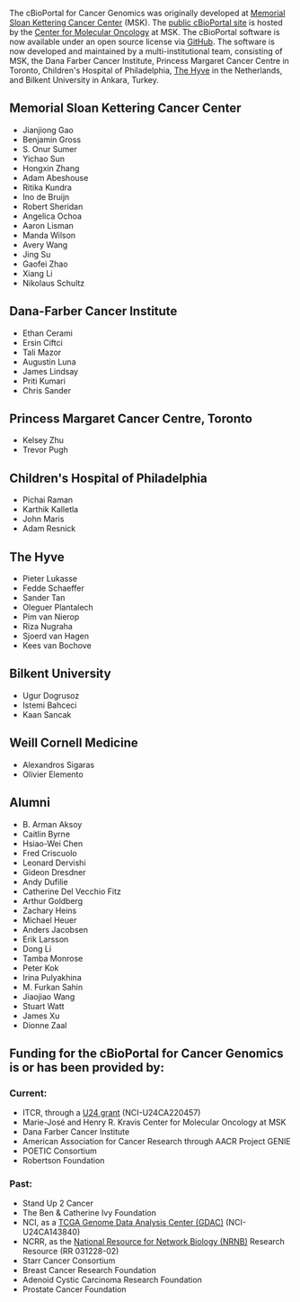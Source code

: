 The cBioPortal for Cancer Genomics was originally developed at [Memorial Sloan Kettering Cancer Center](http://www.mskcc.org/) (MSK). The [public cBioPortal site](http://cbioportal.org) is hosted by the [Center for Molecular Oncology](http://www.mskcc.org/research/molecular-oncology) at MSK. The cBioPortal software is now available under an open source license via [GitHub](https://github.com/cBioPortal/cbioportal/). The software is now developed and maintained by a multi-institutional team, consisting of MSK, the Dana Farber Cancer Institute, Princess Margaret Cancer Centre in Toronto, Children's Hospital of Philadelphia, [The Hyve](http://thehyve.nl) in the Netherlands, and Bilkent University in Ankara, Turkey.

## Memorial Sloan Kettering Cancer Center
* Jianjiong Gao
* Benjamin Gross
* S. Onur Sumer
* Yichao Sun
* Hongxin Zhang
* Adam Abeshouse
* Ritika Kundra
* Ino de Bruijn
* Robert Sheridan
* Angelica Ochoa
* Aaron Lisman
* Manda Wilson
* Avery Wang
* Jing Su
* Gaofei Zhao
* Xiang Li
* Nikolaus Schultz

## Dana-Farber Cancer Institute
* Ethan Cerami
* Ersin Ciftci
* Tali Mazor
* Augustin Luna
* James Lindsay
* Priti Kumari
* Chris Sander

## Princess Margaret Cancer Centre, Toronto
* Kelsey Zhu
* Trevor Pugh

## Children's Hospital of Philadelphia
* Pichai Raman
* Karthik Kalletla
* John Maris
* Adam Resnick

## The Hyve
* Pieter Lukasse
* Fedde Schaeffer
* Sander Tan
* Oleguer Plantalech
* Pim van Nierop
* Riza Nugraha
* Sjoerd van Hagen
* Kees van Bochove

## Bilkent University
* Ugur Dogrusoz
* Istemi Bahceci
* Kaan Sancak

## Weill Cornell Medicine
* Alexandros Sigaras
* Olivier Elemento

## Alumni
* B. Arman Aksoy
* Caitlin Byrne
* Hsiao-Wei Chen
* Fred Criscuolo
* Leonard Dervishi
* Gideon Dresdner
* Andy Dufilie
* Catherine Del Vecchio Fitz
* Arthur Goldberg
* Zachary Heins
* Michael Heuer
* Anders Jacobsen
* Erik Larsson
* Dong Li
* Tamba Monrose
* Peter Kok
* Irina Pulyakhina
* M. Furkan Sahin
* Jiaojiao Wang
* Stuart Watt
* James Xu
* Dionne Zaal

## Funding for the cBioPortal for Cancer Genomics is or has been provided by:

### Current:
* ITCR, through a [U24 grant](https://itcr.nci.nih.gov/funded-project/cbioportal-cancer-genomics) (NCI-U24CA220457) 
* Marie-José and Henry R. Kravis Center for Molecular Oncology at MSK
* Dana Farber Cancer Institute
* American Association for Cancer Research through AACR Project GENIE
* POETIC Consortium
* Robertson Foundation

### Past:
* Stand Up 2 Cancer
* The Ben & Catherine Ivy Foundation
* NCI, as a [TCGA Genome Data Analysis Center (GDAC)](http://tcga.cancer.gov/wwd/program/research_network/gdac.asp) (NCI-U24CA143840)
* NCRR, as the [National Resource for Network Biology (NRNB)](http://nrnb.org/) Research Resource (RR 031228-02)
* Starr Cancer Consortium
* Breast Cancer Research Foundation
* Adenoid Cystic Carcinoma Research Foundation
* Prostate Cancer Foundation
